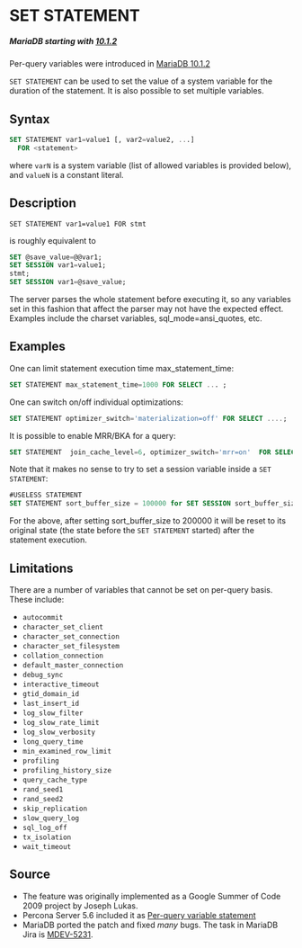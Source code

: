 # SET STATEMENT

##### MariaDB starting with [10.1.2](/kb/en/mariadb-1012-release-notes/)

Per-query variables were introduced in [MariaDB 10.1.2](/kb/en/mariadb-1012-release-notes/)

`SET STATEMENT` can be used to set the value of a system variable for the duration of the statement. It is also possible to set multiple variables.

## Syntax

```sql
SET STATEMENT var1=value1 [, var2=value2, ...] 
  FOR <statement>
```

where `varN` is a system variable (list of allowed variables is provided below),  and `valueN` is a constant literal.

## Description

`SET STATEMENT var1=value1 FOR stmt`

is roughly equivalent to

```sql
SET @save_value=@@var1;
SET SESSION var1=value1;
stmt;
SET SESSION var1=@save_value;
```

The server parses the whole statement before executing it, so any variables set in this fashion that affect the parser may not have the expected effect. Examples include the charset variables, sql_mode=ansi_quotes, etc.

## Examples

One can limit statement execution time <a undefined>max_statement_time</a>:

```sql
SET STATEMENT max_statement_time=1000 FOR SELECT ... ;
```

One can switch on/off individual optimizations:

```sql
SET STATEMENT optimizer_switch='materialization=off' FOR SELECT ....;
```

It is possible to enable MRR/BKA for a query:

```sql
SET STATEMENT  join_cache_level=6, optimizer_switch='mrr=on'  FOR SELECT ...
```

Note that it makes no sense to try to set a session variable inside a `SET STATEMENT`:

```sql
#USELESS STATEMENT
SET STATEMENT sort_buffer_size = 100000 for SET SESSION sort_buffer_size = 200000;
```

For the above, after setting sort_buffer_size to 200000 it will be reset to its original state (the state before the `SET STATEMENT` started) after the statement execution.

## Limitations

There are a number of variables that cannot be set on per-query basis. These include:

- `autocommit`
- `character_set_client`
- `character_set_connection`
- `character_set_filesystem`
- `collation_connection`
- `default_master_connection`
- `debug_sync`
- `interactive_timeout`
- `gtid_domain_id`
- `last_insert_id`
- `log_slow_filter`
- `log_slow_rate_limit`
- `log_slow_verbosity`
- `long_query_time`
- `min_examined_row_limit`
- `profiling`
- `profiling_history_size`
- `query_cache_type`
- `rand_seed1`
- `rand_seed2`
- `skip_replication`
- `slow_query_log`
- `sql_log_off`
- `tx_isolation`
- `wait_timeout`

## Source

- The feature was originally implemented as a Google Summer of Code 2009 project by Joseph Lukas.
- Percona Server 5.6 included it as [Per-query variable statement](http://www.percona.com/doc/percona-server/5.6/flexibility/per_query_variable_statement.html)
- MariaDB ported the patch and fixed <em>many</em> bugs. The task in MariaDB Jira is [MDEV-5231](https://jira.mariadb.org/browse/MDEV-5231).